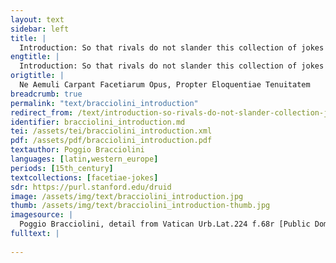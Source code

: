 ```yaml
---
layout: text
sidebar: left
title: |
  Introduction: So that rivals do not slander this collection of jokes for its inelegance | Ne Aemuli Carpant Facetiarum Opus, Propter Eloquentiae Tenuitatem
engtitle: |
  Introduction: So that rivals do not slander this collection of jokes for its inelegance
origtitle: |
  Ne Aemuli Carpant Facetiarum Opus, Propter Eloquentiae Tenuitatem
breadcrumb: true
permalink: "text/bracciolini_introduction"
redirect_from: /text/introduction-so-rivals-do-not-slander-collection-jokes-its-inelegance
identifier: bracciolini_introduction.md
tei: /assets/tei/bracciolini_introduction.xml
pdf: /assets/pdf/bracciolini_introduction.pdf
textauthor: Poggio Bracciolini
languages: [latin,western_europe]
periods: [15th_century]
textcollections: [facetiae-jokes]
sdr: https://purl.stanford.edu/druid 
image: /assets/img/text/bracciolini_introduction.jpg
thumb: /assets/img/text/bracciolini_introduction-thumb.jpg
imagesource: |
  Poggio Bracciolini, detail from Vatican Urb.Lat.224 f.68r [Public Domain]
fulltext: |
  
---
```

